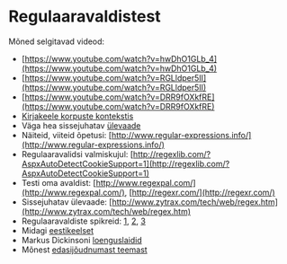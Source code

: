 # Regulaaravaldistest

Mõned selgitavad videod:

- [https://www.youtube.com/watch?v=hwDhO1GLb_4](https://www.youtube.com/watch?v=hwDhO1GLb_4)  
- [https://www.youtube.com/watch?v=RGLldper5II](https://www.youtube.com/watch?v=RGLldper5II)  
- [https://www.youtube.com/watch?v=DRR9fOXkfRE](https://www.youtube.com/watch?v=DRR9fOXkfRE)  
- [Kirjakeele korpuste kontekstis](http://www.cl.ut.ee/korpused/kasutajaliides/erispikker#reg)  
- Väga hea sissejuhatav [ülevaade](http://www.grymoire.com/Unix/Regular.html)  
- Näiteid, viiteid õpetusi: [http://www.regular-expressions.info/](http://www.regular-expressions.info/)  
- Regulaaravalidsi valmiskujul: [http://regexlib.com/?AspxAutoDetectCookieSupport=1](http://regexlib.com/?AspxAutoDetectCookieSupport=1)  
- Testi oma avaldist: [http://www.regexpal.com/](http://www.regexpal.com/), [http://regexr.com/](http://regexr.com/)  
- Sissejuhatav ülevaade: [http://www.zytrax.com/tech/web/regex.htm](http://www.zytrax.com/tech/web/regex.htm)  
- Regulaaravaldiste spikreid: [1](http://www.cheatography.com/davechild/cheat-sheets/regular-expressions/), [2](http://regexlib.com/CheatSheet.aspx), [3](http://www.rexegg.com/regex-quickstart.html)  
- Midagi [eestikeelset](http://www.cl.ut.ee/inimesed/nkahusk/sissejuhatus-pythonisse/regulaaravaldised.html)  
- Markus Dickinsoni [loenguslaidid](http://cl.indiana.edu/~md7/13/615/slides/09-re/09-re.pdf)  
- Mõnest [edasijõudnumast teemast](http://www.smashingmagazine.com/2009/05/introduction-to-advanced-regular-expressions/)  